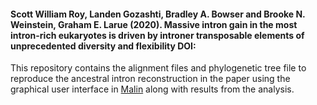 #### Scott William Roy, Landen Gozashti, Bradley A. Bowser and Brooke N. Weinstein, Graham E. Larue (2020). Massive intron gain in the most intron-rich eukaryotes is driven by introner transposable elements of unprecedented diversity and flexibility DOI:

This repository contains the alignment files and phylogenetic tree file to reproduce the ancestral intron reconstruction in the paper using the graphical user interface in [Malin](http://www.iro.umontreal.ca/~csuros/introns/malin/) along with results from the analysis.

